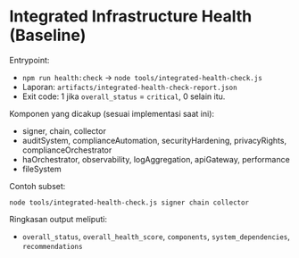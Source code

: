 # Integrated Infrastructure Health (Baseline)

Entrypoint:

- `npm run health:check` → `node tools/integrated-health-check.js`
- Laporan: `artifacts/integrated-health-check-report.json`
- Exit code: 1 jika `overall_status` = `critical`, 0 selain itu.

Komponen yang dicakup (sesuai implementasi saat ini):

- signer, chain, collector
- auditSystem, complianceAutomation, securityHardening, privacyRights, complianceOrchestrator
- haOrchestrator, observability, logAggregation, apiGateway, performance
- fileSystem

Contoh subset:

```
node tools/integrated-health-check.js signer chain collector
```

Ringkasan output meliputi:

- `overall_status`, `overall_health_score`, `components`, `system_dependencies`, `recommendations`
